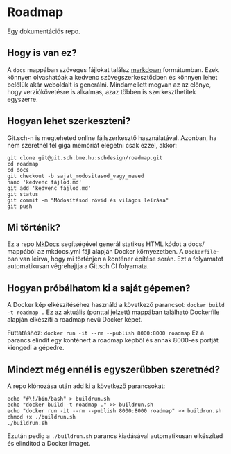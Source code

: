 # Roadmap

Egy dokumentációs repo.

## Hogy is van ez?
A `docs` mappában szöveges fájlokat találsz 
[markdown](https://www.markdownguide.org/cheat-sheet/) formátumban.
Ezek könnyen olvashatóak a kedvenc szövegszerkesztődben és könnyen lehet
belőlük akár weboldalt is generálni. Mindamellett megvan az az előnye,
hogy verziókövetésre is alkalmas, azaz többen is szerkeszthetitek
egyszerre.

## Hogyan lehet szerkeszteni?
Git.sch-n is megteheted online fájlszerkesztő használatával. Azonban, ha nem
szeretnél fél giga memóriát elégetni csak ezzel, akkor:
```
git clone git@git.sch.bme.hu:schdesign/roadmap.git
cd roadmap
cd docs
git checkout -b sajat_modositasod_vagy_neved
nano 'kedvenc fájlod.md'
git add 'kedvenc fájlod.md'
git status
git commit -m "Módosításod rövid és világos leírása"
git push
```

## Mi történik?
Ez a repo [MkDocs](https://www.mkdocs.org/) segítségével generál statikus HTML
kódot a docs/ mappából az mkdocs.yml fájl alapján Docker környezetben. A
`Dockerfile`-ban van leírva, hogy mi történjen a konténer építése során.
Ezt a folyamatot automatikusan végrehajtja a Git.sch CI folyamata.

## Hogyan próbálhatom ki a saját gépemen?
A Docker kép elkészítéséhez használd a következő parancsot:
`docker build -t roadmap .` Ez az aktuális (ponttal jelzett) mappában található Dockerfile alapján elkészíti a roadmap nevű Docker képet.

Futtatáshoz:
`docker run -it --rm --publish 8000:8000 roadmap`
Ez a parancs elindít egy konténert a roadmap képből és annak 8000-es portját 
kiengedi a gépedre.

## Mindezt még ennél is egyszerűbben szeretnéd?
A repo klónozása után add ki a következő parancsokat:
```
echo "#\!/bin/bash" > buildrun.sh
echo "docker build -t roadmap ." >> buildrun.sh
echo "docker run -it --rm --publish 8000:8000 roadmap" >> buildrun.sh
chmod +x ./buildrun.sh
./buildrun.sh
```

Ezután pedig a `./buildrun.sh` parancs kiadásával automatikusan elkészíted és
elindítod a Docker imaget.
